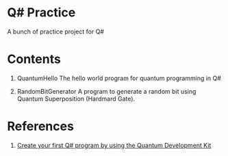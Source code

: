# Q# Practice
A bunch of practice project for Q#

# Contents
1. QuantumHello
        The hello world program for quantum programming in Q#

2. RandomBitGenerator
        A program to generate a random bit using Quantum Superposition (Hardmard Gate).

# References
1. [Create your first Q# program by using the Quantum Development Kit](https://docs.microsoft.com/learn/modules/qsharp-create-first-quantum-development-kit/)
